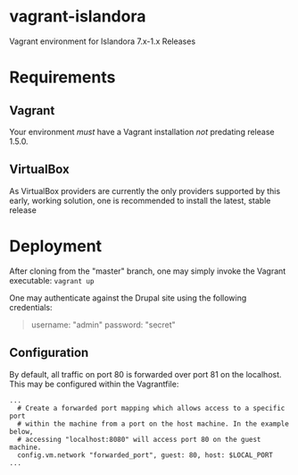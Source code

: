 # vagrant-islandora
Vagrant environment for Islandora 7.x-1.x Releases

# Requirements
## Vagrant
Your environment *must* have a Vagrant installation *not* predating release 1.5.0.

## VirtualBox
As VirtualBox providers are currently the only providers supported by this early, working solution, one is recommended to install the latest, stable release

# Deployment
After cloning from the "master" branch, one may simply invoke the Vagrant executable:
``vagrant up``

One may authenticate against the Drupal site using the following credentials:
> username: "admin"
> password: "secret"

## Configuration
By default, all traffic on port 80 is forwarded over port 81 on the localhost.  This may be configured within the Vagrantfile:
```
...
  # Create a forwarded port mapping which allows access to a specific port
  # within the machine from a port on the host machine. In the example below,
  # accessing "localhost:8080" will access port 80 on the guest machine.
  config.vm.network "forwarded_port", guest: 80, host: $LOCAL_PORT
...
```
